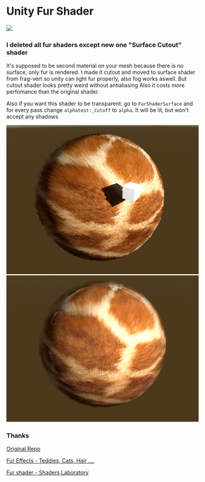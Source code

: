 # Unity Fur Shader
<img src="Docs/Intro.png"/>

### I deleted all fur shaders except new one "Surface Cutout" shader
It's supposed to be second material on your mesh because there is no surface, only fur is rendered.
I made it cutout and moved to surface shader from frag-vert so unity can light fur properly, also fog works aswell. But cutout shader looks pretty weird without antialiasing
Also it costs more perfomance than the original shader.

Also if you want this shader to be transparent: go to `FurShaderSurface` and for every pass change `alphatest:_Cutoff` to `alpha`. It will be lit, but won't accept any shadows

<img src="CutoutFur.png" width="600"/>
<img src="TransparentFur.png" width="600"/>


### Thanks
[Original Repo](https://github.com/Sorumi/UnityFurShader)

[Fur Effects - Teddies, Cats, Hair ....](http://www.xbdev.net/directx3dx/specialX/Fur/index.php)

[Fur shader - Shaders Laboratory](http://www.shaderslab.com/demo-60---fur-shader.html)
